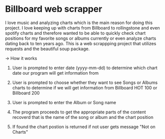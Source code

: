 # Billboard web scrapper
I love music and analyzing charts which is the main reason for doing this project.
I love keeping up with charts from Billboard to rollingstone and even spotify charts and therefore wanted to be able to quickly check chart positions for my favorite songs or albums currently
or even analyze charts dating back to ten years ago.
This is a web scrappping project that utilizes requests and the beautiful soup package.

-> How it works
1. User is prompted to enter date (yyyy-mm-dd) to determine which chart date our program will get information from
2. User is prompted to choose whether they want to see Songs or Albums charts to determine if we will get information from Billboard HOT 100 or Billboard 200
3. User is prompted to enter the Album or Song name

4. The program proceeds to get the appropriate parts of the content recoverd that is the name of the song or album and the chart position
5. If found the chart postion is returned if not user gets message "Not on Charts"

